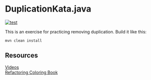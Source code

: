 # DuplicationKata.java

[![test](https://github.com/LearnWithLlew/DuplicationKata.java/actions/workflows/test.yml/badge.svg)](https://github.com/LearnWithLlew/DuplicationKata.java/actions/workflows/test.yml)

This is an exercise for practicing removing duplication. Build it like this:

    mvn clean install


## Resources
[Videos](https://www.youtube.com/watch?v=zAqv7jyd6nw&list=PLb4ON7iRsxZPj-xXfFLPCkQknE9rIMK1q)  
[Refactoring Coloring Book](https://github.com/LearnWithLlew/DuplicationColoringBook)
